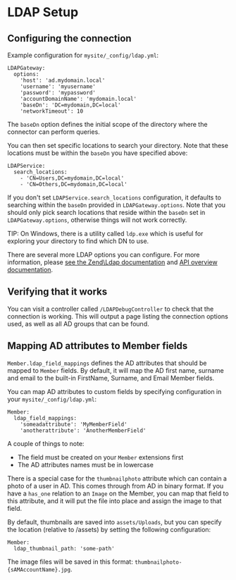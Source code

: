 # LDAP Setup

## Configuring the connection

Example configuration for `mysite/_config/ldap.yml`:

	LDAPGateway:
	  options:
	    'host': 'ad.mydomain.local'
	    'username': 'myusername'
	    'password': 'mypassword'
	    'accountDomainName': 'mydomain.local'
	    'baseDn': 'DC=mydomain,DC=local'
	    'networkTimeout': 10

The `baseDn` option defines the initial scope of the directory where the connector can perform queries.

You can then set specific locations to search your directory. Note that these locations must be within the `baseDn`
you have specified above:

	LDAPService:
	  search_locations:
	    - 'CN=Users,DC=mydomain,DC=local'
	    - 'CN=Others,DC=mydomain,DC=local'

If you don't set `LDAPService.search_locations` configuration, it defaults to searching within the `baseDn` provided in `LDAPGateway.options`.
Note that you should only pick search locations that reside within the `baseDn` set in `LDAPGateway.options`, otherwise things will not work correctly.

TIP: On Windows, there is a utility called `ldp.exe` which is useful for exploring your directory to find which DN to use.

There are several more LDAP options you can configure. For more information, please [see the Zend\Ldap documentation](http://framework.zend.com/manual/2.2/en/modules/zend.ldap.introduction.html) and [API overview documentation](http://framework.zend.com/manual/2.2/en/modules/zend.ldap.api.html).

## Verifying that it works

You can visit a controller called `/LDAPDebugController` to check that the connection is working. This will output
a page listing the connection options used, as well as all AD groups that can be found.

## Mapping AD attributes to Member fields

`Member.ldap_field_mappings` defines the AD attributes that should be mapped to `Member` fields.
By default, it will map the AD first name, surname and email to the built-in FirstName, Surname,
and Email Member fields.

You can map AD attributes to custom fields by specifying configuration in your `mysite/_config/ldap.yml`:

	Member:
	  ldap_field_mappings:
	    'someadattribute': 'MyMemberField'
	    'anotherattribute': 'AnotherMemberField'

A couple of things to note:

 * The field must be created on your `Member` extensions first
 * The AD attributes names must be in lowercase

There is a special case for the `thumbnailphoto` attribute which can contain a photo of a user in AD.
This comes through from AD in binary format.
If you have a `has_one` relation to an `Image` on the Member, you can map that field to this
attribute, and it will put the file into place and assign the image to that field.

By default, thumbnails are saved into `assets/Uploads`, but you can specify the location
(relative to /assets) by setting the following configuration:

	Member:
	  ldap_thumbnail_path: 'some-path'

The image files will be saved in this format: `thumbnailphoto-{sAMAccountName}.jpg`.
